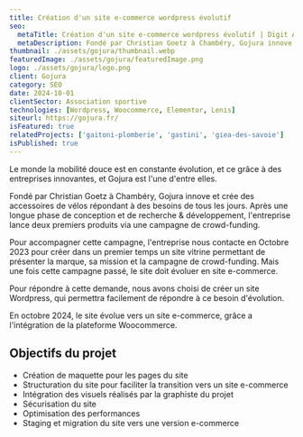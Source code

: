 ```yaml
---
title: Création d'un site e-commerce wordpress évolutif
seo:
  metaTitle: Création d'un site e-commerce wordpress évolutif | Digit Alp
  metaDescription: Fondé par Christian Goetz à Chambéry, Gojura innove et crée des accessoires de vélos répondant à des besoins de tous les jours. Pour accompagner leur croissance, l'entreprise souhaite développer un site web évolutif.
thumbnail: ./assets/gojura/thumbnail.webp
featuredImage: ./assets/gojura/featuredImage.png
logo: ./assets/gojura/logo.png
client: Gojura
category: SEO
date: 2024-10-01
clientSector: Association sportive
technologies: [Wordpress, Woocommerce, Elementor, Lenis]
siteurl: https://gojura.fr/
isFeatured: true
relatedProjects: ['gaitoni-plomberie', 'gastini', 'giea-des-savoie']
isPublished: true
---
```


Le monde la mobilité douce est en constante évolution, et ce grâce à des entreprises innovantes, et Gojura est l'une d'entre elles.

Fondé par Christian Goetz à Chambéry, Gojura innove et crée des accessoires de vélos répondant à des besoins de tous les jours. Après une longue phase de conception et de recherche & développement, l'entreprise lance deux premiers produits via une campagne de crowd-funding.

Pour accompagner cette campagne, l'entreprise nous contacte en Octobre 2023 pour créer dans un premier temps un site vitrine permettant de présenter la marque, sa mission et la campagne de crowd-funding. Mais une fois cette campagne passé, le site doit évoluer en site e-commerce.

Pour répondre à cette demande, nous avons choisi de créer un site Wordpress, qui permettra facilement de répondre à ce besoin d'évolution.

En octobre 2024, le site évolue vers un site e-commerce, grâce a l'intégration de la plateforme Woocommerce.

## Objectifs du projet

- Création de maquette pour les pages du site
- Structuration du site pour faciliter la transition vers un site e-commerce
- Intégration des visuels réalisés par la graphiste du projet
- Sécurisation du site
- Optimisation des performances
- Staging et migration du site vers une version e-commerce
